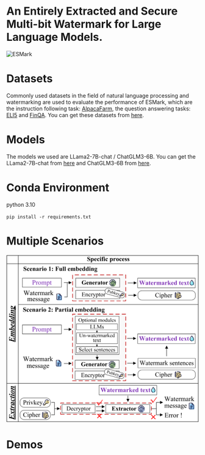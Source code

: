 # An Entirely Extracted and Secure Multi-bit Watermark for Large Language Models.
![ESMark](./Figures/fig1.png)


# Datasets
Commonly used datasets in the field of natural language processing and watermarking are used to evaluate the performance of ESMark, which are the instruction following task: [AlpacaFarm](https://github.com/tatsu-lab/alpaca_farm), the question answering tasks: [ELI5](https://github.com/facebookresearch/ELI5) and [FinQA](https://sites.google.com/view/fiqa/home). You can get these datasets from [here](https://github.com/THU-KEG/WaterBench/tree/main/data/WaterBench).


# Models
The models we used are LLama2-7B-chat / ChatGLM3-6B. You can get the LLama2-7B-chat from [here](https://huggingface.co/meta-llama/Llama-2-7b-chat-hf) and ChatGLM3-6B from [here](https://huggingface.co/THUDM/chatglm3-6b).


# Conda Environment
python 3.10

`pip install -r requirements.txt`


# Multiple Scenarios
![ESMark](./Figures/fig2.png)


# Demos



